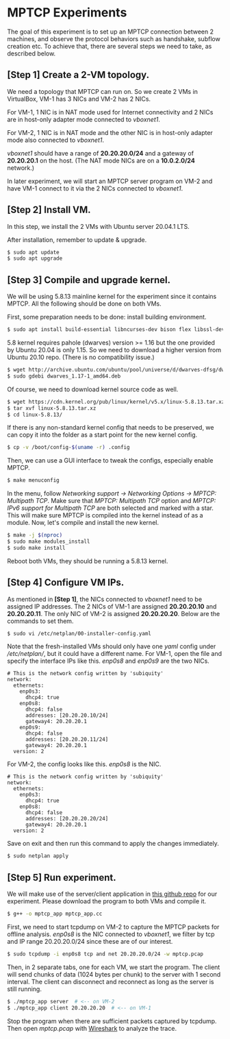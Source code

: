 # MPTCP Experiments

The goal of this experiment is to set up an MPTCP connection between 2 machines, and observe the protocol behaviors such as handshake, subflow creation etc.
To achieve that, there are several steps we need to take, as described below.

## [Step 1] Create a 2-VM topology.
We need a topology that MPTCP can run on. So we create 2 VMs in VirtualBox, VM-1 has 3 NICs and VM-2 has 2 NICs.

For VM-1, 1 NIC is in NAT mode used for Internet connectivity and 2 NICs are in host-only adapter mode connected to _vboxnet1_.

For VM-2, 1 NIC is in NAT mode and the other NIC is in host-only adapter mode also connected to _vboxnet1_.

_vboxnet1_ should have a range of **20.20.20.0/24** and a gateway of **20.20.20.1** on the host. (The NAT mode NICs are on a **10.0.2.0/24** network.)

In later experiment, we will start an MPTCP server program on VM-2 and have VM-1 connect to it via the 2 NICs connected to _vboxnet1_.

## [Step 2] Install VM.
In this step, we install the 2 VMs with Ubuntu server 20.04.1 LTS.

After installation, remember to update & upgrade.
```bash
$ sudo apt update
$ sudo apt upgrade
```

## [Step 3] Compile and upgrade kernel.
We will be using 5.8.13 mainline kernel for the experiment since it contains MPTCP. All the following should be done on both VMs.

First, some preparation needs to be done: install building environment.
```bash
$ sudo apt install build-essential libncurses-dev bison flex libssl-dev libelf-dev gdebi
```

5.8 kernel requires pahole (dwarves) version >= 1.16 but the one provided by Ubuntu 20.04 is only 1.15. So we need to download a higher version from Ubuntu 20.10 repo. (There is no compatibility issue.)
```bash
$ wget http://archive.ubuntu.com/ubuntu/pool/universe/d/dwarves-dfsg/dwarves_1.17-1_amd64.deb
$ sudo gdebi dwarves_1.17-1_amd64.deb
```

Of course, we need to download kernel source code as well.
```bash
$ wget https://cdn.kernel.org/pub/linux/kernel/v5.x/linux-5.8.13.tar.xz
$ tar xvf linux-5.8.13.tar.xz
$ cd linux-5.8.13/
```

If there is any non-standard kernel config that needs to be preserved, we can copy it into the folder as a start point for the new kernel config.
```bash
$ cp -v /boot/config-$(uname -r) .config
```

Then, we can use a GUI interface to tweak the configs, especially enable MPTCP.
```bash
$ make menuconfig
```

In the menu, follow _Networking support -> Networking Options -> MPTCP: Multipath TCP_. Make sure that _MPTCP: Multipath TCP_ option and _MPTCP: IPv6 support for Multipath TCP_ are both selected and marked with a star. This will make sure MPTCP is compiled into the kernel instead of as a module. Now, let's compile and install the new kernel.
```bash
$ make -j $(nproc)
$ sudo make modules_install
$ sudo make install
```

Reboot both VMs, they should be running a 5.8.13 kernel.

## [Step 4] Configure VM IPs.
As mentioned in **[Step 1]**, the NICs connected to _vboxnet1_ need to be assigned IP addresses. The 2 NICs of VM-1 are assigned **20.20.20.10** and **20.20.20.11**. The only NIC of VM-2 is assigned **20.20.20.20**. Below are the commands to set them.
```bash
$ sudo vi /etc/netplan/00-installer-config.yaml
```

Note that the fresh-installed VMs should only have one _yaml_ config under _/etc/netplan/_, but it could have a different name. For VM-1, open the file and specify the interface IPs like this. _enp0s8_ and _enp0s9_ are the two NICs.

```
# This is the network config written by 'subiquity'
network:
  ethernets:
    enp0s3:
      dhcp4: true
    enp0s8:
      dhcp4: false
      addresses: [20.20.20.10/24]
      gateway4: 20.20.20.1
    enp0s9:
      dhcp4: false
      addresses: [20.20.20.11/24]
      gateway4: 20.20.20.1
  version: 2
```

For VM-2, the config looks like this. _enp0s8_ is the NIC.

```
# This is the network config written by 'subiquity'
network:
  ethernets:
    enp0s3:
      dhcp4: true
    enp0s8:
      dhcp4: false
      addresses: [20.20.20.20/24]
      gateway4: 20.20.20.1
  version: 2
```

Save on exit and then run this command to apply the changes immediately.
```bash
$ sudo netplan apply
```

## [Step 5] Run experiment.
We will make use of the server/client application in [this github repo](https://github.com/shuoshuc/mptcp_experiments/blob/main/mptcp_app.cc) for our experiment. Please download the program to both VMs and compile it.
```bash
$ g++ -o mptcp_app mptcp_app.cc
```

First, we need to start tcpdump on VM-2 to capture the MPTCP packets for offline analysis. _enp0s8_ is the NIC connected to _vboxnet1_, we filter by tcp and IP range 20.20.20.0/24 since these are of our interest.
```bash
$ sudo tcpdump -i enp0s8 tcp and net 20.20.20.0/24 -w mptcp.pcap
```

Then, in 2 separate tabs, one for each VM, we start the program. The client will send chunks of data (1024 bytes per chunk) to the server with 1 second interval. The client can disconnect and reconnect as long as the server is still running.
```bash
$ ./mptcp_app server  # <-- on VM-2
$ ./mptcp_app client 20.20.20.20  # <-- on VM-1
```

Stop the program when there are sufficient packets captured by tcpdump. Then open _mptcp.pcap_ with [Wireshark](https://www.wireshark.org/) to analyze the trace.
